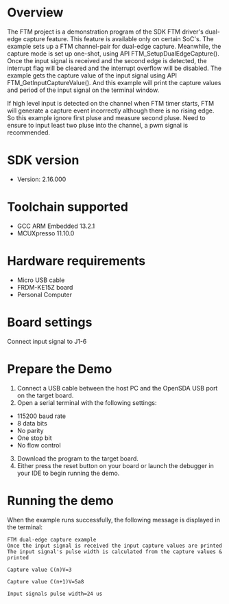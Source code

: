Overview
========
The FTM project is a demonstration program of the SDK FTM driver's dual-edge capture feature.
This feature is available only on certain SoC's.
The example sets up a FTM channel-pair for dual-edge capture. Meanwhile, the capture mode is set up one-shot, 
using API FTM_SetupDualEdgeCapture(). Once the input signal is received and the second edge is detected,
the interrupt flag will be cleared and the interrupt overflow will be disabled.
The example gets the capture value of the input signal using API FTM_GetInputCaptureValue().
And this example will print the capture values and period of the input signal on the terminal window.

If high level input is detected on the channel when FTM timer starts, FTM will generate a capture event incorrectly
although there is no rising edge. So this example ignore first pluse and measure second pluse. Need to ensure to
input least two pluse into the channel, a pwm signal is recommended. 

SDK version
===========
- Version: 2.16.000

Toolchain supported
===================
- GCC ARM Embedded  13.2.1
- MCUXpresso  11.10.0

Hardware requirements
=====================
- Micro USB cable
- FRDM-KE15Z board
- Personal Computer

Board settings
==============
Connect input signal to J1-6

Prepare the Demo
================
1.  Connect a USB cable between the host PC and the OpenSDA USB port on the target board.
2.  Open a serial terminal with the following settings:
   - 115200 baud rate
   - 8 data bits
   - No parity
   - One stop bit
   - No flow control
3. Download the program to the target board.
4. Either press the reset button on your board or launch the debugger in your IDE to begin running the demo.

Running the demo
================
When the example runs successfully, the following message is displayed in the terminal:

~~~~~~~~~~~~~~~~~~~~~~~~~~~~~~~~
FTM dual-edge capture example
Once the input signal is received the input capture values are printed
The input signal's pulse width is calculated from the capture values & printed

Capture value C(n)V=3

Capture value C(n+1)V=5a8

Input signals pulse width=24 us
~~~~~~~~~~~~~~~~~~~~~~~~~~~~~~~~
